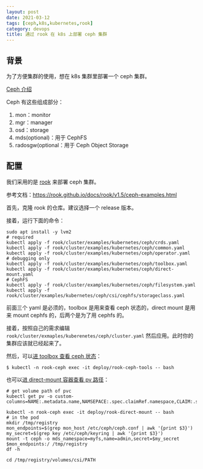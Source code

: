 ```yaml
---
layout: post
date: 2021-03-12
tags: [ceph,k8s,kubernetes,rook]
category: devops
title: 通过 rook 在 k8s 上部署 ceph 集群
---
```


## 背景

为了方便集群的使用，想在 k8s 集群里部署一个 ceph 集群。

[Ceph 介绍](https://docs.ceph.com/en/latest/start/intro/)

Ceph 有这些组成部分：

1. mon：monitor
2. mgr：manager
3. osd：storage
4. mds(optional)：用于 CephFS
5. radosgw(optional：用于 Ceph Object Storage

## 配置

我们采用的是 [rook](rook.io) 来部署 ceph 集群。

参考文档：https://rook.github.io/docs/rook/v1.5/ceph-examples.html

首先，克隆 rook 的仓库。建议选择一个 release 版本。

接着，运行下面的命令：

```shell
sudo apt install -y lvm2
# required
kubectl apply -f rook/cluster/examples/kubernetes/ceph/crds.yaml
kubectl apply -f rook/cluster/examples/kubernetes/ceph/common.yaml
kubectl apply -f rook/cluster/examples/kubernetes/ceph/operator.yaml
# debugging only
kubectl apply -f rook/cluster/examples/kubernetes/ceph/toolbox.yaml
kubectl apply -f rook/cluster/examples/kubernetes/ceph/direct-mount.yaml
# CephFS
kubectl apply -f rook/cluster/examples/kubernetes/ceph/filesystem.yaml
kubectl apply -f rook/cluster/examples/kubernetes/ceph/csi/cephfs/storageclass.yaml
```

前面三个 yaml 是必须的，toolbox 是用来查看 ceph 状态的，direct mount 是用来 mount cephfs 的，后两个是为了用 cephfs 的。

接着，按照自己的需求编辑 `rook/cluster/exmaples/kuberenetes/ceph/cluster.yaml` 然后应用。此时你的集群应该就已经起来了。

然后，可以[进 toolbox 查看 ceph 状态](https://rook.github.io/docs/rook/v1.5/ceph-toolbox.html)：

```shell
$ kubectl -n rook-ceph exec -it deploy/rook-ceph-tools -- bash
```

也可以[进 direct-mount 容器查看 pv 路径](https://rook.github.io/docs/rook/v1.5/direct-tools.html)：

```shell
# get volume path of pvc
kubectl get pv -o custom-columns=NAME:.metadata.name,NAMSEPACE:.spec.claimRef.namespace,CLAIM:.spec.claimRef.name,PATH:.spec.csi.volumeAttributes.subvolumeName

kubectl -n rook-ceph exec -it deploy/rook-direct-mount -- bash
# in the pod
mkdir /tmp/registry
mon_endpoints=$(grep mon_host /etc/ceph/ceph.conf | awk '{print $3}')
my_secret=$(grep key /etc/ceph/keyring | awk '{print $3}')
mount -t ceph -o mds_namespace=myfs,name=admin,secret=$my_secret $mon_endpoints:/ /tmp/registry
df -h

cd /tmp/registry/volumes/csi/PATH
```

